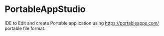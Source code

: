 # PortableAppStudio

IDE to Edit and create Portable application using https://portableapps.com/ portable file format.

